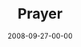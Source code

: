 ---
layout: message
category: message
series: "Core Strength"
title: "Prayer"
date: 2008-09-27-00-00
message_id: 521
audio: "http://s3.amazonaws.com/crossroads-media/messages/audio/092708Service.mp3"
audio-duration: "41:59"
program: "http://s3.amazonaws.com/crossroads-media/documents/0927_28Program.pdf"
notes-description: "Chuck Mingo discusses prayer as an essential ingredient in building up our spiritual core. "
notes: "http://s3.amazonaws.com/crossroads-media/documents/092808StudyNotes.pdf"
notes-title: "Core Strength&#58; Prayer (Study Notes)"
description: "Chuck Mingo discusses prayer as an essential ingredient in building up our spiritual core. "
video: "http://s3.amazonaws.com/crossroads-media/messages/video/092708Service.mp4"
video-duration: "41:59"
yt-embed-url: "//www.youtube.com/embed/hA7sjvgS6Y4"
video-image: "http://s3.amazonaws.com/crossroads-media/images/092808ServiceStill.jpg"
tag: 
 - chuck
 - mingo
 - prayer
explicit: false
---